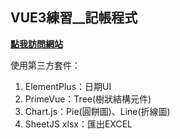 ## VUE3練習\_\_記帳程式

**[點我訪問網站]( https://jeliu0928.github.io/vue3_accounting/)** 


使用第三方套件：
1. ElementPlus：日期UI
2. PrimeVue：Tree(樹狀結構元件)
3. Chart.js：Pie(圓餅圖)、Line(折線圖)
4. SheetJS xlsx：匯出EXCEL

